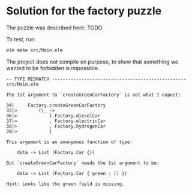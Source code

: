 # Solution for the factory puzzle

The puzzle was described here: TODO

To test, run:

```bash
elm make src/Main.elm
```

The project does not compile on purpose, to show that something we wanted to be forbidden is impossible.

```
-- TYPE MISMATCH -------------------------------------------------- src/Main.elm

The 1st argument to `createGreenCarFactory` is not what I expect:

34|     Factory.createGreenCarFactory
35|>        (\_ ->
36|>            [ Factory.dieselCar
37|>            , Factory.electricCar
38|>            , Factory.hydrogenCar
39|>            ]

This argument is an anonymous function of type:

    data -> List (Factory.Car {})

But `createGreenCarFactory` needs the 1st argument to be:

    data -> List (Factory.Car { green : () })

Hint: Looks like the green field is missing.
```
